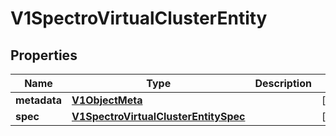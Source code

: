 # V1SpectroVirtualClusterEntity

## Properties
Name | Type | Description | Notes
------------ | ------------- | ------------- | -------------
**metadata** | [**V1ObjectMeta**](V1ObjectMeta.md) |  |  [optional]
**spec** | [**V1SpectroVirtualClusterEntitySpec**](V1SpectroVirtualClusterEntitySpec.md) |  |  [optional]
